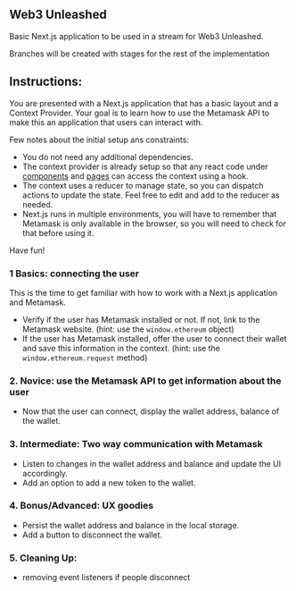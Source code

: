 ## Web3 Unleashed

Basic Next.js application to be used in a stream for Web3 Unleashed.

Branches will be created with stages for the rest of the implementation

## Instructions:

You are presented with a Next.js application that has a basic layout and a Context Provider. Your goal is to learn how to use the Metamask API to make this an application that users can interact with.

Few notes about the initial setup ans constraints:

- You do not need any additional dependencies.
- The context provider is already setup so that any react code under [components](./components/) and [pages](./pages/) can access the context using a hook.
- The context uses a reducer to manage state, so you can dispatch actions to update the state. Feel free to edit and add to the reducer as needed.
- Next.js runs in multiple environments, you will have to remember that Metamask is only available in the browser, so you will need to check for that before using it.

Have fun!

### 1 Basics: connecting the user

This is the time to get familiar with how to work with a Next.js application and Metamask.

- Verify if the user has Metamask installed or not. If not, link to the Metamask website. (hint: use the `window.ethereum` object)
- If the user has Metamask installed, offer the user to connect their wallet and save this information in the context. (hint: use the `window.ethereum.request` method)

### 2. Novice: use the Metamask API to get information about the user

- Now that the user can connect, display the wallet address, balance of the wallet.

### 3. Intermediate: Two way communication with Metamask

- Listen to changes in the wallet address and balance and update the UI accordingly.
- Add an option to add a new token to the wallet.

### 4. Bonus/Advanced: UX goodies

- Persist the wallet address and balance in the local storage.
- Add a button to disconnect the wallet.

### 5. Cleaning Up:

- removing event listeners if people disconnect
